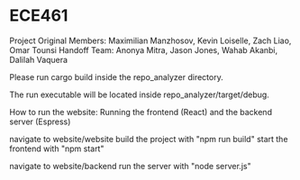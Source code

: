# ECE461

Project Original Members: Maximilian Manzhosov, Kevin Loiselle, Zach Liao, Omar Tounsi
Handoff Team: Anonya Mitra, Jason Jones, Wahab Akanbi, Dalilah Vaquera


Please run cargo build inside the repo_analyzer directory.

The run executable will be located inside repo_analyzer/target/debug.


How to run the website:
Running the frontend (React) and the backend server (Espress)

navigate to website/website
build the project with "npm run build"
start the frontend with "npm start"

navigate to website/backend
run the server with "node server.js"